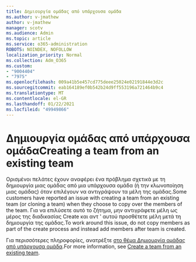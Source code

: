 ```yaml
---
title: Δημιουργία ομάδας από υπάρχουσα ομάδα
ms.author: v-jmathew
author: v-jmathew
manager: scotv
ms.audience: Admin
ms.topic: article
ms.service: o365-administration
ROBOTS: NOINDEX, NOFOLLOW
localization_priority: Normal
ms.collection: Adm_O365
ms.custom:
- "9004404"
- "7975"
ms.openlocfilehash: 009a41b5e457cd775deee25024e02191844e3d2c
ms.sourcegitcommit: eab164189ef0b542b24d9ff553196a721464b9c4
ms.translationtype: MT
ms.contentlocale: el-GR
ms.lasthandoff: 01/22/2021
ms.locfileid: "49949866"
---
```

# <a name="creating-a-team-from-an-existing-team"></a><span data-ttu-id="2a3cc-102">Δημιουργία ομάδας από υπάρχουσα ομάδα</span><span class="sxs-lookup"><span data-stu-id="2a3cc-102">Creating a team from an existing team</span></span>

<span data-ttu-id="2a3cc-103">Ορισμένοι πελάτες έχουν αναφέρει ένα πρόβλημα σχετικά με τη δημιουργία μιας ομάδας από μια υπάρχουσα ομάδα (ή την κλωνοποίηση μιας ομάδας) όταν επιλέγουν να αντιγράψουν τα μέλη της ομάδας.</span><span class="sxs-lookup"><span data-stu-id="2a3cc-103">Some customers have reported an issue with creating a team from an existing team (or cloning a team) when they choose to copy over the members of the team.</span></span> <span data-ttu-id="2a3cc-104">Για να επιλύσετε αυτό το ζήτημα, μην αντιγράφετε μέλη ως μέρος της διαδικασίας Create και αντ ' αυτού προσθέτετε μέλη μετά τη δημιουργία της ομάδας.</span><span class="sxs-lookup"><span data-stu-id="2a3cc-104">To work around this issue, do not copy members as part of the create process and instead add members after team is created.</span></span>

<span data-ttu-id="2a3cc-105">Για περισσότερες πληροφορίες, ανατρέξτε [στο θέμα Δημιουργία ομάδας από υπάρχουσα ομάδα](https://support.microsoft.com/office/create-a-team-from-an-existing-team-f41a759b-3101-4af6-93bd-6aba0e5d7635).</span><span class="sxs-lookup"><span data-stu-id="2a3cc-105">For more information, see [Create a team from an existing team](https://support.microsoft.com/office/create-a-team-from-an-existing-team-f41a759b-3101-4af6-93bd-6aba0e5d7635).</span></span>
